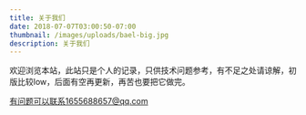 ```yaml
---
title: 关于我们
date: 2018-07-07T03:00:50-07:00
thumbnail: /images/uploads/bael-big.jpg
description: 关于我们
---
```

欢迎浏览本站，此站只是个人的记录，只供技术问题参考，有不足之处请谅解，初版比较low，后面有空再更新，再苦也要把它做完。

有问题可以联系1655688657@qq.com